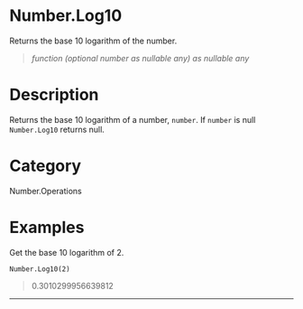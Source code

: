 ﻿# Number.Log10
Returns the base 10 logarithm of the number.
> _function (optional number as nullable any) as nullable any_
# Description 
Returns the base 10 logarithm of a number, <code>number</code>. If <code>number</code> is null <code>Number.Log10</code> returns null.
# Category 
Number.Operations
# Examples 
Get the base 10 logarithm of 2.
```
Number.Log10(2)
```
> 0.3010299956639812
***
